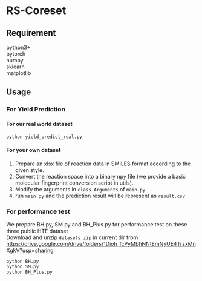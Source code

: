 # RS-Coreset

## Requirement
python3+  
pytorch  
numpy  
sklearn  
matplotlib  

## Usage

### For Yield Prediction

#### For our real world dataset

```
python yield_predict_real.py
```

#### For your own dataset
1. Prepare an xlsx file of reaction data in SMILES format according to the given style.
2. Convert the reaction space into a binary npy file (we provide a basic molecular fingerprint conversion script in utils).
3. Modify the arguments in `class Arguments` of `main.py`
4. run `main.py` and the prediction result will be represent as `result.csv`


### For performance test
We prepare BH.py, SM.py and BH_Plus.py for performance test on these three public HTE dataset  
Download and unzip `datasets.zip` in current dir from https://drive.google.com/drive/folders/1Dioh_fcPyMbhNNtEmNyUE4TrzxMnXgkV?usp=sharing  
```
python BH.py
python SM.py
python BH_Plus.py
```

